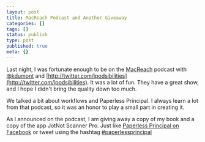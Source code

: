 ```yaml
---
layout: post
title: MacReach Podcast and Another Giveaway
categories: []
tags: []
status: publish
type: post
published: true
meta: {}
---
```


Last night, I was fortunate enough to be on the 
[MacReach](http://edreach.us/macreachshow/) podcast with 
[@kdumont](https://twitter.com/kdumont) and 
[http://twitter.com/ipodsibilities](http://twitter.com/ipodsibilities). It was a lot of fun. They have a great show, and I hope I didn't bring the quality down too much.


We talked a bit about workflows and Paperless Principal. I always learn a lot from that podcast, so it was an honor to play a small part in creating it.


As I announced on the podcast, I am giving away a copy of my book and a copy of the app JotNot Scanner Pro. Just like 
[Paperless Principal on Facebook](http://facebook.com/PaperlessPrincipal) or tweet using the hashtag 
[#paperlessprincipal](https://twitter.com/search/realtime?q=%23paperlessprincipal)

